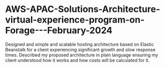 # AWS-APAC-Solutions-Architecture-virtual-experience-program-on-Forage---February-2024
Designed and simple and scalable hosting architecture based on Elastic Beanstalk for a client experiencing significant growth and slow response times. 
Described my proposed architecture in plain language ensuring my client understood how it works and how costs will be calculated for it.

